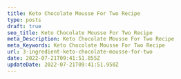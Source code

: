```yaml
---
title: Keto Chocolate Mousse For Two Recipe
type: posts
draft: true
seo_title: Keto Chocolate Mousse For Two Recipe
meta_Description: Keto Chocolate Mousse For Two Recipe
meta_Keywords: Keto Chocolate Mousse For Two Recipe
url: 3-ingredient-keto-chocolate-mousse-for-two
date: 2022-07-21T09:41:51.855Z
updateDate: 2022-07-21T09:41:51.950Z
---
```

